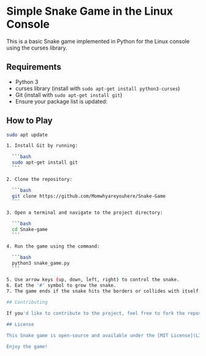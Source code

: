 # Simple Snake Game in the Linux Console

This is a basic Snake game implemented in Python for the Linux console using the curses library.

## Requirements

- Python 3
- curses library (install with `sudo apt-get install python3-curses`)
- Git (install with `sudo apt-get install git`)
- Ensure your package list is updated:

## How to Play

  ```bash
  sudo apt update

1. Install Git by running:

    ```bash
    sudo apt-get install git
    ```

2. Clone the repository:

    ```bash
    git clone https://github.com/Momwhyareyouhere/Snake-Game
    ```

3. Open a terminal and navigate to the project directory:

    ```bash
    cd Snake-game
    ```

4. Run the game using the command:

    ```bash
    python3 snake_game.py
    ```

5. Use arrow keys (up, down, left, right) to control the snake.
6. Eat the '#' symbol to grow the snake.
7. The game ends if the snake hits the borders or collides with itself.

## Contributing

If you'd like to contribute to the project, feel free to fork the repository and submit a pull request.

## License

This Snake game is open-source and available under the [MIT License](LICENSE).

Enjoy the game!
